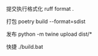 提交执行格式化
ruff format .

打包
poetry build --format=sdist

发布
python -m twine upload dist/*

快捷
./build.bat